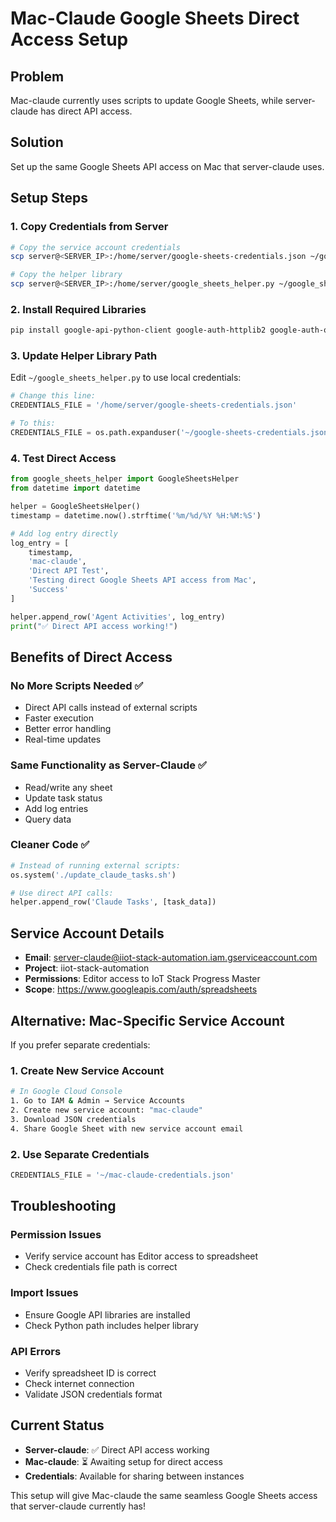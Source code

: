 # Mac-Claude Google Sheets Direct Access Setup

## Problem
Mac-claude currently uses scripts to update Google Sheets, while server-claude has direct API access.

## Solution
Set up the same Google Sheets API access on Mac that server-claude uses.

## Setup Steps

### 1. Copy Credentials from Server
```bash
# Copy the service account credentials
scp server@<SERVER_IP>:/home/server/google-sheets-credentials.json ~/google-sheets-credentials.json

# Copy the helper library
scp server@<SERVER_IP>:/home/server/google_sheets_helper.py ~/google_sheets_helper.py
```

### 2. Install Required Libraries
```bash
pip install google-api-python-client google-auth-httplib2 google-auth-oauthlib
```

### 3. Update Helper Library Path
Edit `~/google_sheets_helper.py` to use local credentials:
```python
# Change this line:
CREDENTIALS_FILE = '/home/server/google-sheets-credentials.json'

# To this:
CREDENTIALS_FILE = os.path.expanduser('~/google-sheets-credentials.json')
```

### 4. Test Direct Access
```python
from google_sheets_helper import GoogleSheetsHelper
from datetime import datetime

helper = GoogleSheetsHelper()
timestamp = datetime.now().strftime('%m/%d/%Y %H:%M:%S')

# Add log entry directly
log_entry = [
    timestamp,
    'mac-claude',
    'Direct API Test',
    'Testing direct Google Sheets API access from Mac',
    'Success'
]

helper.append_row('Agent Activities', log_entry)
print("✅ Direct API access working!")
```

## Benefits of Direct Access

### No More Scripts Needed ✅
- Direct API calls instead of external scripts
- Faster execution
- Better error handling
- Real-time updates

### Same Functionality as Server-Claude ✅
- Read/write any sheet
- Update task status
- Add log entries
- Query data

### Cleaner Code ✅
```python
# Instead of running external scripts:
os.system('./update_claude_tasks.sh')

# Use direct API calls:
helper.append_row('Claude Tasks', [task_data])
```

## Service Account Details
- **Email**: server-claude@iiot-stack-automation.iam.gserviceaccount.com
- **Project**: iiot-stack-automation  
- **Permissions**: Editor access to IoT Stack Progress Master
- **Scope**: https://www.googleapis.com/auth/spreadsheets

## Alternative: Mac-Specific Service Account

If you prefer separate credentials:

### 1. Create New Service Account
```bash
# In Google Cloud Console
1. Go to IAM & Admin → Service Accounts
2. Create new service account: "mac-claude"
3. Download JSON credentials
4. Share Google Sheet with new service account email
```

### 2. Use Separate Credentials
```python
CREDENTIALS_FILE = '~/mac-claude-credentials.json'
```

## Troubleshooting

### Permission Issues
- Verify service account has Editor access to spreadsheet
- Check credentials file path is correct

### Import Issues  
- Ensure Google API libraries are installed
- Check Python path includes helper library

### API Errors
- Verify spreadsheet ID is correct
- Check internet connection
- Validate JSON credentials format

## Current Status
- **Server-claude**: ✅ Direct API access working
- **Mac-claude**: ⏳ Awaiting setup for direct access
- **Credentials**: Available for sharing between instances

This setup will give Mac-claude the same seamless Google Sheets access that server-claude currently has!